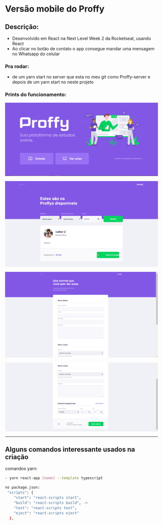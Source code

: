 # Versão mobile do Proffy

## Descrição:

- Desenvolvido em React na Next Level Week 2 da Rocketseat, usando React 
- Ao clicar no botão de contato o app consegue mandar uma mensagem no Whatsapp do celular

### Pra rodar:

- de um yarn start no server que esta no meu git como Proffy-server e depois de um yarn start no neste projeto

### Prints do funcionamento:

![Readimg/Untitled 1.png](src/assets/Readimg/Untitled.png)

![Versa%CC%83o%20mobile%20do%20Proffy%200b17e55f29ed4986b314536e8b6a9ce7/Untitled%201.png](src/assets/Readimg/Untitled%201.png)

![Versa%CC%83o%20mobile%20do%20Proffy%200b17e55f29ed4986b314536e8b6a9ce7/Untitled%202.png](src/assets/Readimg/Untitled%203.png)

![Versa%CC%83o%20mobile%20do%20Proffy%200b17e55f29ed4986b314536e8b6a9ce7/Untitled%203.png](src/assets/Readimg/Untitled%202.png)

---

## Alguns comandos interessante usados na criação

comandos yarn:
```bash
- yarn react-app [nome] --template typescript
```


```bash
no package.json:
 "scripts": {
    "start": "react-scripts start",
    "build": "react-scripts build", -> 
    "test": "react-scripts test",
    "eject": "react-scripts eject"
  },
  ```